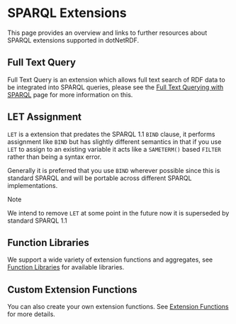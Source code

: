 # SPARQL Extensions

This page provides an overview and links to further resources about SPARQL extensions supported in dotNetRDF.

## Full Text Query

Full Text Query is an extension which allows full text search of RDF data to be integrated into SPARQL queries, please see the [Full Text Querying with SPARQL](../user_guide/full_text_querying_with_sparql.md) page for more information on this.

## LET Assignment

`LET` is a extension that predates the SPARQL 1.1 `BIND` clause, it performs assignment like `BIND` but has slightly different semantics in that if you use `LET` to assign to an existing variable it acts like a `SAMETERM()` based `FILTER` rather than being a syntax error.

Generally it is preferred that you use `BIND` wherever possible since this is standard SPARQL and will be portable across different SPARQL implementations.

> [!NOTE]
> We intend to remove `LET` at some point in the future now it is superseded by standard SPARQL 1.1

## Function Libraries

We support a wide variety of extension functions and aggregates, see [Function Libraries](function_libraries.md) for available libraries.

## Custom Extension Functions

You can also create your own extension functions. See [Extension Functions](extension_functions.md) for more details.